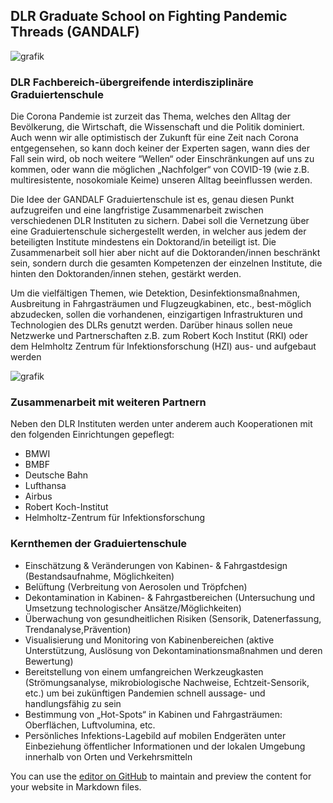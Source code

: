 ## DLR Graduate School on Fighting Pandemic Threads (GANDALF)

![grafik](https://user-images.githubusercontent.com/93976790/140899514-f4582edb-e2d0-4f80-bd5b-db8f9bcc9d1f.png)

### DLR Fachbereich-übergreifende interdisziplinäre Graduiertenschule

Die Corona Pandemie ist zurzeit das Thema, welches den Alltag der Bevölkerung, die Wirtschaft, die Wissenschaft und die Politik dominiert. Auch wenn wir alle optimistisch der Zukunft für eine Zeit nach Corona entgegensehen, so kann doch keiner der Experten sagen, wann dies der Fall sein wird, ob noch weitere “Wellen“ oder Einschränkungen auf uns zu kommen, oder wann die möglichen „Nachfolger“ von COVID-19 (wie z.B. multiresistente, nosokomiale Keime) unseren Alltag beeinflussen werden.

Die Idee der GANDALF Graduiertenschule ist es, genau diesen Punkt aufzugreifen und eine langfristige Zusammenarbeit zwischen verschiedenen DLR Instituten zu sichern. Dabei soll die Vernetzung über eine Graduiertenschule sichergestellt werden, in welcher aus jedem der beteiligten Institute mindestens ein Doktorand/in beteiligt ist. Die Zusammenarbeit soll hier aber nicht auf die Doktoranden/innen beschränkt sein, sondern durch die gesamten Kompetenzen der einzelnen
Institute, die hinten den Doktoranden/innen stehen, gestärkt werden.

Um die vielfältigen Themen, wie Detektion, Desinfektionsmaßnahmen, Ausbreitung in Fahrgasträumen und Flugzeugkabinen, etc., best-möglich abzudecken, sollen die vorhandenen, einzigartigen Infrastrukturen und Technologien des DLRs genutzt werden. Darüber hinaus sollen neue Netzwerke und Partnerschaften z.B. zum Robert Koch Institut (RKI) oder dem Helmholtz Zentrum für Infektionsforschung (HZI) aus- und aufgebaut werden





![grafik](https://user-images.githubusercontent.com/93976790/140900403-44208142-dbc5-405d-8c6d-4b38a6400c06.png)


### Zusammenarbeit mit weiteren Partnern

Neben den DLR Instituten werden unter anderem auch Kooperationen mit den folgenden Einrichtungen gepeflegt: 

- BMWI
- BMBF
- Deutsche Bahn
- Lufthansa
- Airbus
- Robert Koch-Institut
- Helmholtz-Zentrum für Infektionsforschung




### Kernthemen der Graduiertenschule

- Einschätzung & Veränderungen von Kabinen- & Fahrgastdesign (Bestandsaufnahme, Möglichkeiten)
-  Belüftung (Verbreitung von Aerosolen und Tröpfchen)
- Dekontamination in Kabinen- & Fahrgastbereichen (Untersuchung und Umsetzung technologischer Ansätze/Möglichkeiten)
- Überwachung von gesundheitlichen Risiken (Sensorik, Datenerfassung, Trendanalyse,Prävention)
- Visualisierung und Monitoring von Kabinenbereichen (aktive Unterstützung, Auslösung von Dekontaminationsmaßnahmen und deren Bewertung)
- Bereitstellung von einem umfangreichen Werkzeugkasten (Strömungsanalyse, mikrobiologische Nachweise, Echtzeit-Sensorik, etc.) um bei zukünftigen Pandemien schnell aussage- und handlungsfähig zu sein
- Bestimmung von „Hot-Spots“ in Kabinen und Fahrgasträumen: Oberflächen, Luftvolumina, etc.
- Persönliches Infektions-Lagebild auf mobilen Endgeräten unter Einbeziehung öffentlicher Informationen und der lokalen Umgebung innerhalb von Orten und Verkehrsmitteln


You can use the [editor on GitHub](https://github.com/DLR-GANDALF/www/edit/gh-pages/index.md) to maintain and preview the content for your website in Markdown files.
